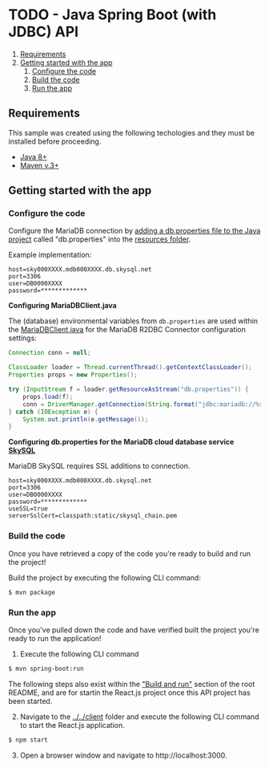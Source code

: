 # TODO - Java Spring Boot (with JDBC) API

1. [Requirements](#requirements)
2. [Getting started with the app](#getting-started)
    1. [Configure the code](#configure-code)
    2. [Build the code](#build-code)
    3. [Run the app](#run-app)

## Requirements <a name="requirements"></a>

This sample was created using the following techologies and they must be installed before proceeding.

* [Java 8+](https://www.java.com/en/download/)
* [Maven v.3+](https://maven.apache.org/)

## Getting started with the app <a name="getting-started"></a>

### Configure the code <a name="configure-code"></a>

Configure the MariaDB connection by [adding a db.properties file to the Java project](https://docs.oracle.com/javase/tutorial/essential/environment/properties.html) called "db.properties" into the [resources folder](src/main/resources).

Example implementation:

```
host=sky000XXXX.mdb000XXXX.db.skysql.net
port=3306
user=DB0000XXXX
password=*************
```

**Configuring MariaDBClient.java**

The (database) environmental variables from `db.properties` are used within the [MariaDBClient.java](src/main/java/MariaDBClient.java) for the MariaDB R2DBC Connector configuration settings:

```java
Connection conn = null;

ClassLoader loader = Thread.currentThread().getContextClassLoader();
Properties props = new Properties();

try (InputStream f = loader.getResourceAsStream("db.properties")) {
    props.load(f);
    conn = DriverManager.getConnection(String.format("jdbc:mariadb://%s:%s/", props.getProperty("host"), props.getProperty("port")), props);
} catch (IOException e) {
    System.out.println(e.getMessage());
}
```

**Configuring db.properties for the MariaDB cloud database service [SkySQL](https://mariadb.com/products/skysql/)**

MariaDB SkySQL requires SSL additions to connection. 

```
host=sky000XXXX.mdb000XXXX.db.skysql.net
port=3306
user=DB0000XXXX
password=*************
useSSL=true
serverSslCert=classpath:static/skysql_chain.pem
```

### Build the code <a name="build-code"></a>

Once you have retrieved a copy of the code you're ready to build and run the project! 

Build the project by executing the following CLI command:

```
$ mvn package
```

### Run the app <a name="run-app"></a>

Once you've pulled down the code and have verified built the project you're ready to run the application! 

1. Execute the following CLI command 

```bash
$ mvn spring-boot:run
```

The following steps also exist within the ["Build and run"](../../#build-and-run-the-app-) section of the root README, and are for startin the React.js project once this API project has been started.

2. Navigate to the [../../client](client) folder and execute the following CLI command to start the React.js application.

```bash 
$ npm start
```

3. Open a browser window and navigate to http://localhost:3000.
